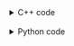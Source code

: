 <details><summary>C++ code</summary>

![](https://github.com/archishmanghos/code-images/blob/master/Leetcode/1662.png)

</details>

<br>

<details><summary>Python code</summary>

![](https://github.com/archishmanghos/code-images/blob/master/Leetcode/1662-py.png)

</details>